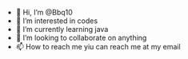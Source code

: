 - 👋 Hi, I’m @Bbq10
- 👀 I’m interested in codes
- 🌱 I’m currently learning java
- 💞️ I’m looking to collaborate on anything
- 📫 How to reach me yiu can reach me at my email

<!---
Bbq10/Bbq10 is a ✨ special ✨ repository because its `README.md` (this file) appears on your GitHub profile.
You can click the Preview link to take a look at your changes.
--->
